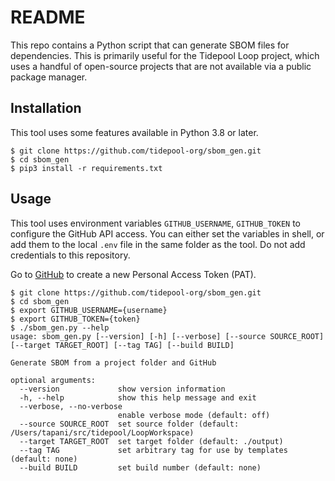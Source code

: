 # README

This repo contains a Python script that can generate SBOM files for dependencies.
This is primarily useful for the Tidepool Loop project, which uses a handful of open-source projects that are not available via a public package manager.

## Installation

This tool uses some features available in Python 3.8 or later.

```shell
$ git clone https://github.com/tidepool-org/sbom_gen.git
$ cd sbom_gen
$ pip3 install -r requirements.txt
```

## Usage

This tool uses environment variables `GITHUB_USERNAME`, `GITHUB_TOKEN` to configure the GitHub API access. You can either set the variables in shell, or add them to the local `.env` file in the same folder as the tool. Do not add credentials to this repository.

Go to [GitHub](https://github.com) to create a new Personal Access Token (PAT).

```shell
$ git clone https://github.com/tidepool-org/sbom_gen.git
$ cd sbom_gen
$ export GITHUB_USERNAME={username}
$ export GITHUB_TOKEN={token}
$ ./sbom_gen.py --help
usage: sbom_gen.py [--version] [-h] [--verbose] [--source SOURCE_ROOT] [--target TARGET_ROOT] [--tag TAG] [--build BUILD]

Generate SBOM from a project folder and GitHub

optional arguments:
  --version             show version information
  -h, --help            show this help message and exit
  --verbose, --no-verbose
                        enable verbose mode (default: off)
  --source SOURCE_ROOT  set source folder (default: /Users/tapani/src/tidepool/LoopWorkspace)
  --target TARGET_ROOT  set target folder (default: ./output)
  --tag TAG             set arbitrary tag for use by templates (default: none)
  --build BUILD         set build number (default: none)
```
